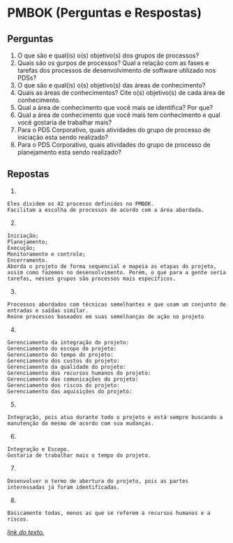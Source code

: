 # PMBOK (Perguntas e Respostas)

## Perguntas

  1. O que são e qual(is) o(s) objetivo(s) dos grupos de processos?
  2. Quais são os gurpos de processos? Qual a relação com as fases e tarefas dos processos de desenvolvimento de software utilizado nos PDSs?
  3. O que são e qual(is) o(s) objetivo(s) das áreas de conhecimento?
  4. Quais as áreas de conhecimentos? Cite o(s) objetivo(s) de cada área de conhecimento.
  5. Qual a área de conhecimento que você mais se identifica? Por que?
  6. Qual a área de conhecimento que você mais tem conhecimento e qual você gostaria de trabalhar mais?
  7. Para o PDS Corporativo, quais atividades do grupo de processo de iniciação esta sendo realizado?
  8. Para o PDS Corporativo, quais atividades do grupo de processo de planejamento esta sendo realizado?

## Repostas

  1. 
    Eles dividem os 42 processo definidos no PMBOK.
    Facilitam a escolha de processos de acordo com a área abordada.
    
  2. 
    Iniciação;
    Planejamento;
    Execução;
    Monitoramento e controle;
    Encerramento.
    Aborda o projeto de forma sequencial e mapeia as etapas do projeto, assim como fazemos no desenvolvimento. Porém, o que para a gente seria tarefas, nesses grupos são processos mais específicos. 
    
  3. 
    Processos abordados com técnicas semelhantes e que usam um conjunto de entradas e saídas similar.
    Reúne processos baseados em suas semelhanças de ação no projeto
  
  4. 
    Gerenciamento da integração do projeto:
    Gerenciamento do escopo do projeto:
    Gerenciamento do tempo do projeto:
    Gerenciamento dos custos do projeto:
    Gerenciamento da qualidade do projeto:
    Gerenciamento dos recursos humanos do projeto:
    Gerenciamento das comunicações do projeto:
    Gerenciamento dos riscos do projeto:
    Gerenciamento das aquisições do projeto:
    
  5. 
    Integração, pois atua durante todo o projeto e está sempre buscando a manutenção do mesmo de acordo com sua mudanças.
    
  6. 
    Integração e Escopo.
    Gostaria de trabalhar mais o tempo do projeto.
    
  7. 
    Desenvolver o termo de abertura do projeto, pois as partes interessadas já foram identificadas.
    
  8. 
    Basicamente todas, menos as que se referem a recursos humanos e a riscos.

[*link do texto.*](https://sites.google.com/site/gerenciadeprojetosdeti/aulas-1/6---grupos-de-processos-e-areas-de-conhecimento-de-gestao-de-projeto)
